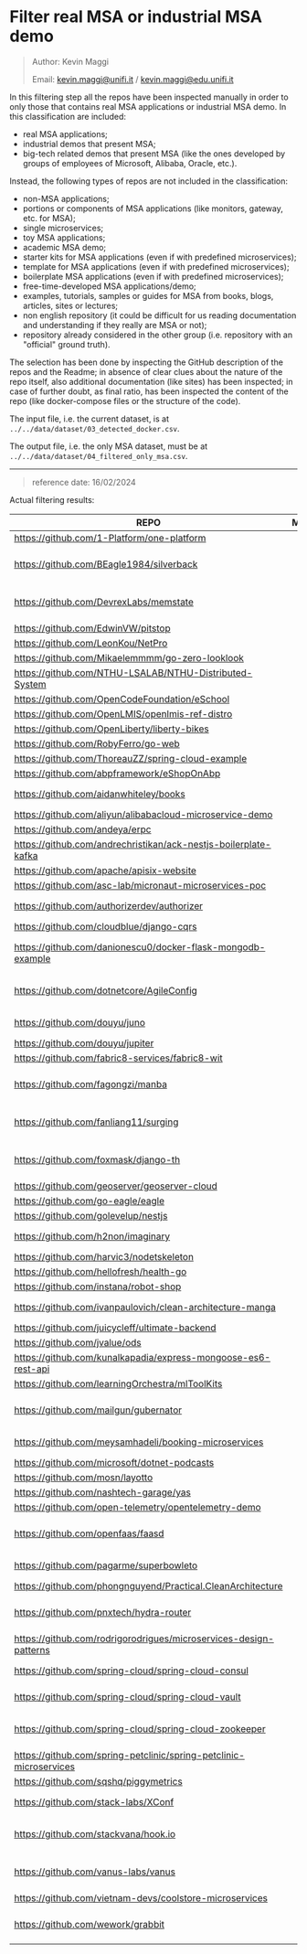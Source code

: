 # Filter real MSA or industrial MSA demo

> Author: Kevin Maggi
>
> Email: kevin.maggi@unifi.it / kevin.maggi@edu.unifi.it

In this filtering step all the repos have been inspected manually in order to only those that contains real MSA
applications or industrial MSA demo. In this classification are included:

- real MSA applications;
- industrial demos that present MSA;
- big-tech related demos that present MSA (like the ones developed by groups of employees of Microsoft, Alibaba, 
Oracle, etc.).

Instead, the following types of repos are not included in the classification:

- non-MSA applications;
- portions or components of MSA applications (like monitors, gateway, etc. for MSA);
- single microservices;
- toy MSA applications;
- academic MSA demo;
- starter kits for MSA applications (even if with predefined microservices);
- template for MSA applications (even if with predefined microservices);
- boilerplate MSA applications (even if with predefined microservices);
- free-time-developed MSA applications/demo;
- examples, tutorials, samples or guides for MSA from books, blogs, articles, sites or lectures;
- non english repository (it could be difficult for us reading documentation and understanding if they really are MSA 
or not);
- repository already considered in the other group (i.e. repository with an "official" ground truth).

The selection has been done by inspecting the GitHub description of the repos and the Readme; in absence of clear clues
about the nature of the repo itself, also additional documentation (like sites) has been inspected; in case of further
doubt, as final ratio, has been inspected the content of the repo (like docker-compose files or the structure of the 
code).

The input file, i.e. the current dataset, is at `../../data/dataset/03_detected_docker.csv`.

The output file, i.e. the only MSA dataset, must be at `../../data/dataset/04_filtered_only_msa.csv`.

<hr>

> reference date: 16/02/2024

Actual filtering results:

| REPO                                                               |   MSA?   | TYPE                         |
|--------------------------------------------------------------------|:--------:|------------------------------|
| https://github.com/1-Platform/one-platform                         | &#10003; |                              |
| https://github.com/BEagle1984/silverback                           |          | MSA infrastructure component |
| https://github.com/DevrexLabs/memstate                             |          | MSA infrastructure component |
| https://github.com/EdwinVW/pitstop                                 |          | Already used                 |
| https://github.com/LeonKou/NetPro                                  |          | Dev tool                     |
| https://github.com/Mikaelemmmm/go-zero-looklook                    |          | Guide                        |
| https://github.com/NTHU-LSALAB/NTHU-Distributed-System             |          | Non-industry demo            |
| https://github.com/OpenCodeFoundation/eSchool                      | &#10003; |                              |
| https://github.com/OpenLMIS/openlmis-ref-distro                    |          | Documentation                |
| https://github.com/OpenLiberty/liberty-bikes                       | &#10003; |                              |
| https://github.com/RobyFerro/go-web                                |          | Framework                    |
| https://github.com/ThoreauZZ/spring-cloud-example                  | &#10003; |                              |
| https://github.com/abpframework/eShopOnAbp                         | &#10003; |                              |
| https://github.com/aidanwhiteley/books                             |          | Non-industry demo            |
| https://github.com/aliyun/alibabacloud-microservice-demo           | &#10003; |                              |
| https://github.com/andeya/erpc                                     |          | Framework                    |
| https://github.com/andrechristikan/ack-nestjs-boilerplate-kafka    |          | Single microservice          |
| https://github.com/apache/apisix-website                           |          | Documentation                |
| https://github.com/asc-lab/micronaut-microservices-poc             | &#10003; |                              |
| https://github.com/authorizerdev/authorizer                        |          | Single microservice          |
| https://github.com/cloudblue/django-cqrs                           |          | Other                        |
| https://github.com/danionescu0/docker-flask-mongodb-example        |          | Non big-industry related     |
| https://github.com/dotnetcore/AgileConfig                          |          | MSA infrastructure component |
| https://github.com/douyu/juno                                      |          | Chinese language             |
| https://github.com/douyu/jupiter                                   |          | Framework                    |
| https://github.com/fabric8-services/fabric8-wit                    |          | Other                        |
| https://github.com/fagongzi/manba                                  |          | MSA infrastructure component |
| https://github.com/fanliang11/surging                              |          | MSA infrastructure component |
| https://github.com/foxmask/django-th                               |          | MSA infrastructure component |
| https://github.com/geoserver/geoserver-cloud                       | &#10003; |                              |
| https://github.com/go-eagle/eagle                                  |          | Framework                    |
| https://github.com/golevelup/nestjs                                |          | Other                        |
| https://github.com/h2non/imaginary                                 |          | Single microservice          |
| https://github.com/harvic3/nodetskeleton                           |          | MSA template                 |
| https://github.com/hellofresh/health-go                            |          | Library                      |
| https://github.com/instana/robot-shop                              | &#10003; |                              |
| https://github.com/ivanpaulovich/clean-architecture-manga          |          | Refactor to monolith         |
| https://github.com/juicycleff/ultimate-backend                     |          | Starter kit                  |
| https://github.com/jvalue/ods                                      | &#10003; |                              |
| https://github.com/kunalkapadia/express-mongoose-es6-rest-api      |          | Boilerplate                  |
| https://github.com/learningOrchestra/mlToolKits                    | &#10003; |                              |
| https://github.com/mailgun/gubernator                              |          | MSA infrastructure component |
| https://github.com/meysamhadeli/booking-microservices              |          | Non-industry demo            |
| https://github.com/microsoft/dotnet-podcasts                       | &#10003; |                              |
| https://github.com/mosn/layotto                                    |          | Dev tool                     |
| https://github.com/nashtech-garage/yas                             |          | Already used                 |
| https://github.com/open-telemetry/opentelemetry-demo               | &#10003; |                              |
| https://github.com/openfaas/faasd                                  |          | MSA infrastructure component |
| https://github.com/pagarme/superbowleto                            |          | Single microservice          |
| https://github.com/phongnguyend/Practical.CleanArchitecture        |          | Other                        |
| https://github.com/pnxtech/hydra-router                            |          | MSA infrastructure component |
| https://github.com/rodrigorodrigues/microservices-design-patterns  |          | Exercise in style            |
| https://github.com/spring-cloud/spring-cloud-consul                |          | MSA component                |
| https://github.com/spring-cloud/spring-cloud-vault                 |          | MSA dev component            |
| https://github.com/spring-cloud/spring-cloud-zookeeper             |          | MSA infrastructure component |
| https://github.com/spring-petclinic/spring-petclinic-microservices |          | Already used                 |
| https://github.com/sqshq/piggymetrics                              |          | Tutorial                     |
| https://github.com/stack-labs/XConf                                |          | Chinese language             |
| https://github.com/stackvana/hook.io                               |          | MSA infrastructure component |
| https://github.com/vanus-labs/vanus                                |          | MSA infrastructure component |
| https://github.com/vietnam-devs/coolstore-microservices            | &#10003; |                              |
| https://github.com/wework/grabbit                                  |          | MSA infrastructure component |
